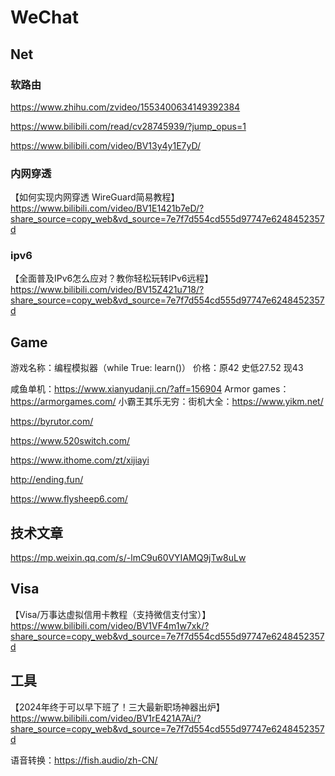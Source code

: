 # WeChat

## Net

### 软路由

https://www.zhihu.com/zvideo/1553400634149392384

https://www.bilibili.com/read/cv28745939/?jump_opus=1

https://www.bilibili.com/video/BV13y4y1E7yD/

### 内网穿透

【如何实现内网穿透 WireGuard简易教程】 https://www.bilibili.com/video/BV1E1421b7eD/?share_source=copy_web&vd_source=7e7f7d554cd555d97747e6248452357d

### ipv6

【全面普及IPv6怎么应对？教你轻松玩转IPv6远程】 https://www.bilibili.com/video/BV15Z421u718/?share_source=copy_web&vd_source=7e7f7d554cd555d97747e6248452357d

## Game

游戏名称：编程模拟器（while True: learn()） 价格：原42 史低27.52 现43

咸鱼单机：https://www.xianyudanji.cn/?aff=156904
Armor games：https://armorgames.com/
小霸王其乐无穷：街机大全：https://www.yikm.net/

https://byrutor.com/

https://www.520switch.com/

https://www.ithome.com/zt/xijiayi

http://ending.fun/

https://www.flysheep6.com/

## 技术文章

https://mp.weixin.qq.com/s/-lmC9u60VYIAMQ9jTw8uLw

## Visa

【Visa/万事达虚拟信用卡教程（支持微信支付宝）】 https://www.bilibili.com/video/BV1VF4m1w7xk/?share_source=copy_web&vd_source=7e7f7d554cd555d97747e6248452357d

## 工具

【2024年终于可以早下班了！三大最新职场神器出炉】 https://www.bilibili.com/video/BV1rE421A7Ai/?share_source=copy_web&vd_source=7e7f7d554cd555d97747e6248452357d

语音转换：https://fish.audio/zh-CN/